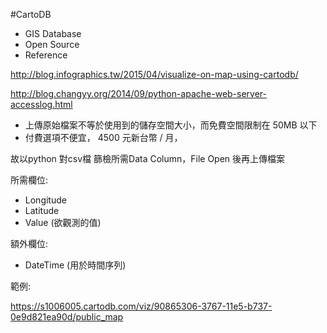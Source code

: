 #CartoDB
- GIS Database
- Open Source
- Reference

http://blog.infographics.tw/2015/04/visualize-on-map-using-cartodb/

http://blog.changyy.org/2014/09/python-apache-web-server-accesslog.html

- 上傳原始檔案不等於使用到的儲存空間大小，而免費空間限制在 50MB 以下
- 付費選項不便宜， 4500 元新台幣 / 月，

故以python 對csv檔 篩檢所需Data Column，File Open 後再上傳檔案

所需欄位:
  - Longitude 
  - Latitude 
  - Value (欲觀測的值)
  
額外欄位:
  - DateTime (用於時間序列)
  
範例:

https://s1006005.cartodb.com/viz/90865306-3767-11e5-b737-0e9d821ea90d/public_map
